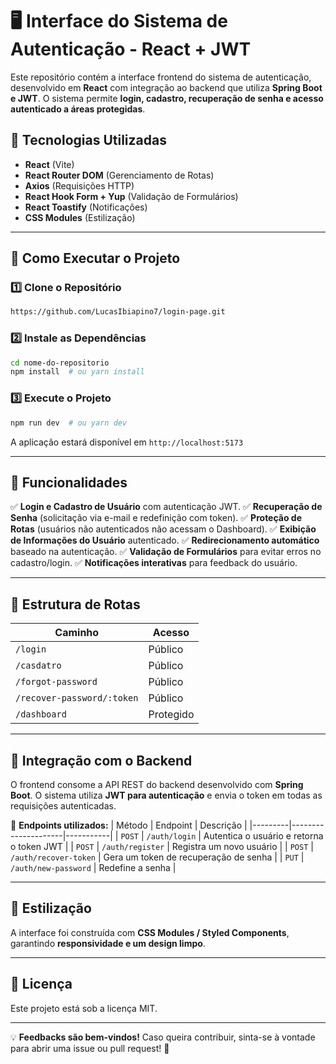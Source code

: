 # 🖥️ Interface do Sistema de Autenticação - React + JWT

Este repositório contém a interface frontend do sistema de autenticação, desenvolvido em **React** com integração ao backend que utiliza **Spring Boot e JWT**. O sistema permite **login, cadastro, recuperação de senha e acesso autenticado a áreas protegidas**.

## 🚀 Tecnologias Utilizadas

- **React** (Vite)
- **React Router DOM** (Gerenciamento de Rotas)
- **Axios** (Requisições HTTP)
- **React Hook Form + Yup** (Validação de Formulários)
- **React Toastify** (Notificações)
- **CSS Modules** (Estilização)

---

## 🔧 Como Executar o Projeto

### 1️⃣ **Clone o Repositório**
```bash
https://github.com/LucasIbiapino7/login-page.git
```

### 2️⃣ **Instale as Dependências**
```bash
cd nome-do-repositorio
npm install  # ou yarn install
```

### 3️⃣ **Execute o Projeto**
```bash
npm run dev  # ou yarn dev
```
A aplicação estará disponível em `http://localhost:5173`

---

## 📌 Funcionalidades

✅ **Login e Cadastro de Usuário** com autenticação JWT.
✅ **Recuperação de Senha** (solicitação via e-mail e redefinição com token).
✅ **Proteção de Rotas** (usuários não autenticados não acessam o Dashboard).
✅ **Exibição de Informações do Usuário** autenticado.
✅ **Redirecionamento automático** baseado na autenticação.
✅ **Validação de Formulários** para evitar erros no cadastro/login.
✅ **Notificações interativas** para feedback do usuário.

---

## 🔗 Estrutura de Rotas
| Caminho                 | Acesso |
|-------------------------|--------|
| `/login`               | Público |
| `/casdatro`            | Público |
| `/forgot-password`     | Público |
| `/recover-password/:token` | Público |
| `/dashboard`           | Protegido |

---

## 🔄 Integração com o Backend
O frontend consome a API REST do backend desenvolvido com **Spring Boot**. O sistema utiliza **JWT para autenticação** e envia o token em todas as requisições autenticadas.

📌 **Endpoints utilizados:**
| Método  | Endpoint             | Descrição |
|---------|---------------------|-----------|
| `POST`  | `/auth/login`       | Autentica o usuário e retorna o token JWT |
| `POST`  | `/auth/register`    | Registra um novo usuário |
| `POST`  | `/auth/recover-token` | Gera um token de recuperação de senha |
| `PUT`   | `/auth/new-password`  | Redefine a senha |

---

## 🎨 Estilização
A interface foi construída com **CSS Modules / Styled Components**, garantindo **responsividade e um design limpo**.

---

## 📜 Licença
Este projeto está sob a licença MIT.

---

💡 **Feedbacks são bem-vindos!** Caso queira contribuir, sinta-se à vontade para abrir uma issue ou pull request! 🚀

